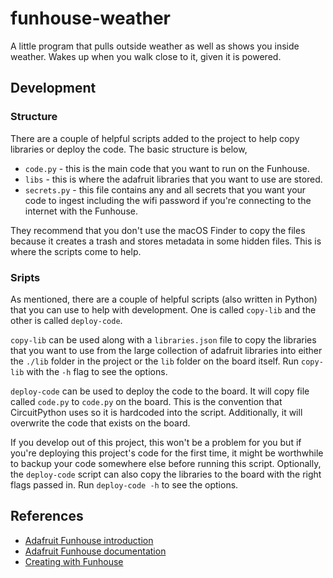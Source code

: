 # funhouse-weather

A little program that pulls outside weather as well as shows you inside weather. Wakes up when you walk close to it, given it is powered.

## Development

### Structure

There are a couple of helpful scripts added to the project to help copy libraries or deploy the code. The basic structure is below,

- `code.py` - this is the main code that you want to run on the Funhouse.
- `libs` - this is where the adafruit libraries that you want to use are stored.
- `secrets.py` - this file contains any and all secrets that you want your code to ingest including the wifi password if you're connecting to the internet with the Funhouse.

They recommend that you don't use the macOS Finder to copy the files because it creates a trash and stores metadata in some hidden files. This is where the scripts come to help.

### Sripts

As mentioned, there are a couple of helpful scripts (also written in Python) that you can use to help with development. One is called `copy-lib` and the other is called `deploy-code`.

`copy-lib` can be used along with a `libraries.json` file to copy the libraries that you want to use from the large collection of adafruit libraries into either the `./lib` folder in the project or the `lib` folder on the board itself. Run `copy-lib` with the `-h` flag to see the options.

`deploy-code` can be used to deploy the code to the board. It will copy file called `code.py` to `code.py` on the board. This is the convention that CircuitPython uses so it is hardcoded into the script. Additionally, it will overwrite the code that exists on the board.

If you develop out of this project, this won't be a problem for you but if you're deploying this project's code for the first time, it might be worthwhile to backup your code somewhere else before running this script. Optionally, the `deploy-code` script can also copy the libraries to the board with the right flags passed in. Run `deploy-code -h` to see the options.

## References

- [Adafruit Funhouse introduction](https://learn.adafruit.com/adafruit-funhouse)
- [Adafruit Funhouse documentation](https://circuitpython.readthedocs.io/projects/funhouse/en/latest/index.html)
- [Creating with Funhouse](https://learn.adafruit.com/creating-funhouse-projects-with-circuitpython)
